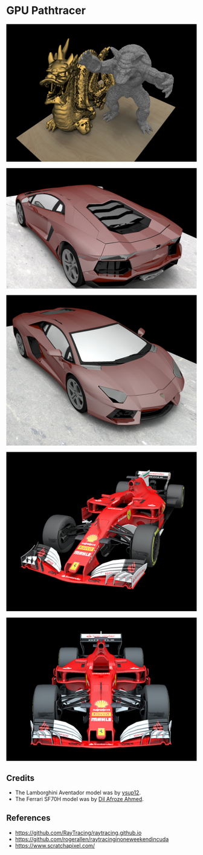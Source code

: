 # GPU Pathtracer

![](images/20191213_dragon.jpg)

![](images/20191213_avent_2.jpg)

![](images/20191213_avent.jpg)

![](images/20191213_f1.jpg)

![](images/20191213_f1_2.jpg)

## Credits

* The Lamborghini Aventador model was by [ysup12](https://free3d.com/user/ysup12).
* The Ferrari SF70H model was by [Dil Afroze Ahmed](https://free3d.com/user/dil_afroze).

## References

* https://github.com/RayTracing/raytracing.github.io
* https://github.com/rogerallen/raytracinginoneweekendincuda
* https://www.scratchapixel.com/

